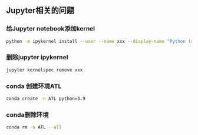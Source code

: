 ## Jupyter相关的问题
### 给Jupyter notebook添加kernel

```bash
python -m ipykernel install --user --name xxx --display-name "Python (xxx)"
```
### 删除jupyter ipykernel
```bash
jupyter kernelspec remove xxx
```
### conda 创建环境ATL
```bash
conda create -n ATL python=3.9
```
### conda删除环境
```bash
conda rm -n ATL --all
```
